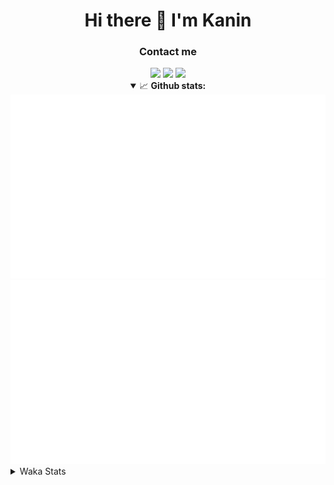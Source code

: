 <div align="center">
 <h1>Hi there 👋 I'm Kanin</h1>
 <h3>Contact me</h3>
 <a href="mailto:im@kanin.dev"><img src="https://img.shields.io/badge/gmail-%23D14836.svg?&style=for-the-badge&logo=gmail&logoColor=white"/></a>
 <a href="https://twitter.com/KaninDev"><img src="https://img.shields.io/badge/twitter-%231DA1F2.svg?&style=for-the-badge&logo=twitter&logoColor=white"/></a>
 <a href="https://www.linkedin.com/in/KaninDev"><img src="https://img.shields.io/badge/linkedin-%230077B5.svg?&style=for-the-badge&logo=linkedin&logoColor=white"/></a>
<details open>
  <summary>📈 <b>Github stats:</b></summary>
  <img src="https://github.com/Kanin/Kanin/blob/master/scripts/GitHubStats/generated/overview.svg"/>
  <img src="https://github.com/Kanin/Kanin/blob/master/scripts/GitHubStats/generated/languages.svg"/>
</details>
</div>

<details>
 <summary>Waka Stats</summary>

<!--START_SECTION:waka-->
![Code Time](http://img.shields.io/badge/Code%20Time-1%2C908%20hrs%2056%20mins-blue)

![Profile Views](http://img.shields.io/badge/Profile%20Views-5-blue)

![Lines of code](https://img.shields.io/badge/From%20Hello%20World%20I%27ve%20Written-243.5%20thousand%20lines%20of%20code-blue)

**🐱 My GitHub Data** 

> 📦 98.3 kB Used in GitHub's Storage 
 > 
> 🏆 56 Contributions in the Year 2023
 > 
> 🚫 Not Opted to Hire
 > 
> 📜 20 Public Repositories 
 > 
> 🔑 10 Private Repositories 
 > 
**I'm a Night 🦉** 

```text
🌞 Morning                177 commits         █████░░░░░░░░░░░░░░░░░░░░   20.27 % 
🌆 Daytime                123 commits         ████░░░░░░░░░░░░░░░░░░░░░   14.09 % 
🌃 Evening                274 commits         ████████░░░░░░░░░░░░░░░░░   31.39 % 
🌙 Night                  299 commits         █████████░░░░░░░░░░░░░░░░   34.25 % 
```
📅 **I'm Most Productive on Sunday** 

```text
Monday                   92 commits          ███░░░░░░░░░░░░░░░░░░░░░░   10.54 % 
Tuesday                  65 commits          ██░░░░░░░░░░░░░░░░░░░░░░░   07.45 % 
Wednesday                96 commits          ███░░░░░░░░░░░░░░░░░░░░░░   11.00 % 
Thursday                 146 commits         ████░░░░░░░░░░░░░░░░░░░░░   16.72 % 
Friday                   115 commits         ███░░░░░░░░░░░░░░░░░░░░░░   13.17 % 
Saturday                 139 commits         ████░░░░░░░░░░░░░░░░░░░░░   15.92 % 
Sunday                   220 commits         ██████░░░░░░░░░░░░░░░░░░░   25.20 % 
```


📊 **This Week I Spent My Time On** 

```text
🕑︎ Time Zone: America/New_York

💬 Programming Languages: 
Python                   2 hrs 47 mins       █████████████████████████   99.96 % 
XML                      0 secs              ░░░░░░░░░░░░░░░░░░░░░░░░░   00.04 % 
Log File                 0 secs              ░░░░░░░░░░░░░░░░░░░░░░░░░   00.00 % 

🔥 Editors: 
PyCharm                  2 hrs 47 mins       █████████████████████████   100.00 % 

🐱‍💻 Projects: 
BB-CommunityBot          2 hrs 47 mins       █████████████████████████   100.00 % 

💻 Operating System: 
Windows                  2 hrs 47 mins       █████████████████████████   100.00 % 
```

**I Mostly Code in Python** 

```text
Python                   25 repos            ██████████████████░░░░░░░   73.53 % 
Java                     3 repos             ██░░░░░░░░░░░░░░░░░░░░░░░   08.82 % 
JavaScript               3 repos             ██░░░░░░░░░░░░░░░░░░░░░░░   08.82 % 
Kotlin                   2 repos             █░░░░░░░░░░░░░░░░░░░░░░░░   05.88 % 
HTML                     1 repo              █░░░░░░░░░░░░░░░░░░░░░░░░   02.94 % 
```



**Timeline**

![Lines of Code chart](https://raw.githubusercontent.com/Kanin/Kanin/master/assets/bar_graph.png)


 Last Updated on 02/03/2023 13:07:50 UTC
<!--END_SECTION:waka-->
</details>

